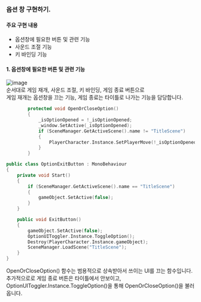 ### 옵션 창 구현하기.    
#### 주요 구현 내용    
- 옵션창에 필요한 버튼 및 관련 기능
- 사운드 조절 기능
- 키 바인딩 기능

#### 1. 옵션창에 필요한 버튼 및 관련 기능 
![image](https://github.com/user-attachments/assets/a5b0258e-ff23-4e12-bd01-6c137872231a)    
순서대로 게임 재개, 사운드 조절, 키 바인딩, 게임 종료 버튼으로    
게임 재개는 옵션창을 끄는 기능, 게임 종료는 타이틀로 나가는 기능을 담당합니다.    
```cpp
        protected void OpenOrCloseOption()
        {
            _isOptionOpened = !_isOptionOpened;
            _window.SetActive(_isOptionOpened);
            if (SceneManager.GetActiveScene().name != "TitleScene")
            {
                PlayerCharacter.Instance.SetPlayerMove(!_isOptionOpened);
            }
        }
```
```cpp
public class OptionExitButton : MonoBehaviour
{
    private void Start()
    {
        if (SceneManager.GetActiveScene().name == "TitleScene")
        {
            gameObject.SetActive(false);
        }
    }

    public void ExitButton()
    {
        gameObject.SetActive(false);
        OptionUIToggler.Instance.ToggleOption();
        Destroy(PlayerCharacter.Instance.gameObject);
        SceneManager.LoadScene("TitleScene");
    }
}
```
OpenOrCloseOption() 함수는 범용적으로 상속받아서 쓰이는 UI를 끄는 함수입니다.    
추가적으로로 게임 종료 버튼은 타이틀에서 안보이고, OptionUIToggler.Instance.ToggleOption()을 통해 OpenOrCloseOption()을 불러옵니다.
